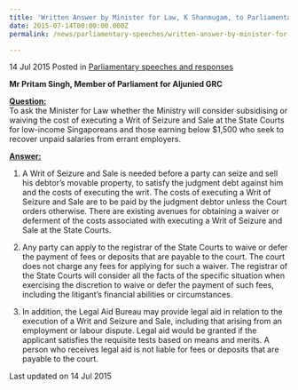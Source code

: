 ```yaml
---
title: 'Written Answer by Minister for Law, K Shanmugam, to Parliamentary Question on Writ of Seizure and Sale'
date: 2015-07-14T00:00:00.000Z
permalink: /news/parliamentary-speeches/written-answer-by-minister-for-law--k-shanmugam--to-parliamentary-q1/

---
```




14 Jul 2015 Posted in [Parliamentary speeches and responses](/news/parliamentary-speeches)

**Mr Pritam Singh, Member of Parliament for Aljunied GRC**

**<u>Question:</u>**  
To ask the Minister for Law whether the Ministry will consider subsidising or waiving the cost of executing a Writ of Seizure and Sale at the State Courts for low-income Singaporeans and those earning below $1,500 who seek to recover unpaid salaries from errant employers. 


**<u>Answer:</u>**  


1. A Writ of Seizure and Sale is needed before a party can seize and sell his debtor’s movable property, to satisfy the judgment debt against him and the costs of executing the writ. The costs of executing a Writ of Seizure and Sale are to be paid by the judgment debtor unless the Court orders otherwise. There are existing avenues for obtaining a waiver or deferment of the costs associated with executing a Writ of Seizure and Sale at the State Courts.


2. Any party can apply to the registrar of the State Courts to waive or defer the payment of fees or deposits that are payable to the court. The court does not charge any fees for applying for such a waiver. The registrar of the State Courts will consider all the facts of the specific situation when exercising the discretion to waive or defer the payment of such fees, including the litigant’s financial abilities or circumstances.  


3. In addition, the Legal Aid Bureau may provide legal aid in relation to the execution of a Writ and Seizure and Sale, including that arising from an employment or labour dispute. Legal aid would be granted if the applicant satisfies the requisite tests based on means and merits. A person who receives legal aid is not liable for fees or deposits that are payable to the court. 




<p class="right-side-updated">Last updated on 14 Jul 2015</p> 
